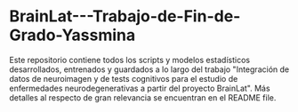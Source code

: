 # BrainLat---Trabajo-de-Fin-de-Grado-Yassmina
Este repositorio contiene todos los scripts y modelos estadísticos desarrollados, entrenados y guardados a lo largo del trabajo "Integración de datos de neuroimagen y de tests cognitivos para el estudio de enfermedades neurodegenerativas a partir del proyecto BrainLat". Más detalles al respecto de gran relevancia se encuentran en el README file.
